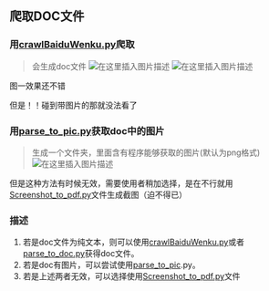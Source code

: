 ## 爬取DOC文件
### 用[crawlBaiduWenku.py](https://github.com/vict-cn/crawlBaiduWenku/blob/master/crawlBaiduWenku.py)爬取

> 会生成doc文件
> ![在这里插入图片描述](https://img-blog.csdnimg.cn/20191210155026637.png?x-oss-process=image/watermark,type_ZmFuZ3poZW5naGVpdGk,shadow_10,text_aHR0cHM6Ly9ibG9nLmNzZG4ubmV0L3dlaXhpbl80NTU3ODYwMA==,size_16,color_FFFFFF,t_70)
> ![在这里插入图片描述](https://img-blog.csdnimg.cn/20191210185834929.png?x-oss-process=image/watermark,type_ZmFuZ3poZW5naGVpdGk,shadow_10,text_aHR0cHM6Ly9ibG9nLmNzZG4ubmV0L3dlaXhpbl80NTU3ODYwMA==,size_16,color_FFFFFF,t_70)

图一效果还不错

但是！！碰到带图片的那就没法看了

### 用[parse_to_pic.py](https://github.com/vict-cn/crawlBaiduWenku/blob/master/parse_to_pic.py)获取doc中的图片

> 生成一个文件夹，里面含有程序能够获取的图片(默认为png格式)
![在这里插入图片描述](https://img-blog.csdnimg.cn/20191210192931863.png?x-oss-process=image/watermark,type_ZmFuZ3poZW5naGVpdGk,shadow_10,text_aHR0cHM6Ly9ibG9nLmNzZG4ubmV0L3dlaXhpbl80NTU3ODYwMA==,size_16,color_FFFFFF,t_70)

但是这种方法有时候无效，需要使用者稍加选择，是在不行就用[Screenshot_to_pdf.py](https://github.com/vict-cn/crawlBaiduWenku/blob/master/Screenshot_to_pdf.py)文件生成截图（迫不得已）

### 描述

 1. 若是doc文件为纯文本，则可以使用[crawlBaiduWenku.py](https://github.com/vict-cn/crawlBaiduWenku/blob/master/crawlBaiduWenku.py)或者[parse_to_doc.py](https://github.com/vict-cn/crawlBaiduWenku/blob/master/parse_to_doc.py)获得doc文件。
 2. 若是doc有图片，可以尝试使用[parse_to_pic](https://github.com/vict-cn/crawlBaiduWenku/blob/master/parse_to_pic.py).py。
 3. 若是上述两者无效，可以选择使用[Screenshot_to_pdf.py](https://github.com/vict-cn/crawlBaiduWenku/blob/master/Screenshot_to_pdf.py)文件


